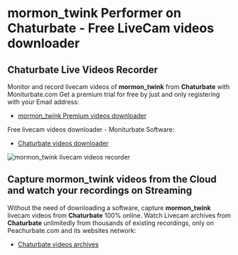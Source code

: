 # mormon_twink Performer on Chaturbate - Free LiveCam videos downloader

## Chaturbate Live Videos Recorder

Monitor and record livecam videos of **mormon_twink** from **Chaturbate** with Moniturbate.com
Get a premium trial for free by just and only registering with your Email address:
* [mormon_twink Premium videos downloader](https://moniturbate.com/request-demo-licence-key.html)

Free livecam videos downloader - Moniturbate Software:
* [Chaturbate videos downloader](https://moniturbate.com/moniturbate-download-software.html)

![mormon_twink livecam videos recorder](https://peachurnet.com/templates/moniturbate-software.png)


## Capture mormon_twink videos from the Cloud and watch your recordings on Streaming

Without the need of downloading a software, capture **mormon_twink** livecam videos from **Chaturbate** 100% online.
Watch Livecam archives from **Chaturbate** unlimitedly from thousands of existing recordings, only on Peachurbate.com and its websites network:
* [Chaturbate videos archives](https://peachurnet.com/)